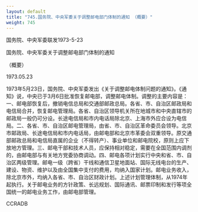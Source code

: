 ```yaml
---
layout: default
title: "745.国务院、中央军委关于调整邮电部门体制的通知 （概要）"
weight: 745
---
```


国务院、中央军委联发1973-5-23

国务院、中央军委关于调整邮电部门体制的通知

（概要）

1973.05.23

1973年5月23日，国务院、中央军委发出《关于调整邮电体制问题的通知》。《通知》说，中央已于3月6日批准恢复邮电部，调整邮电体制。调整的主要内容是：一、邮电部恢复后，撤销电信总局和交通部邮政总局。各省、市、自治区邮政局和电信局合并，恢复邮电管理局。各省、自治区领导机关所在地城市和中央直辖市的邮政局一般仍可分设。长途电信局和市内电话局除北京、上海市外应合设为电信局。二、各省、市、自治区邮电管理局，由省、市、自治区革命委员会领导。北京市邮政局、长途电信局和市内电话局，由邮电部和北京市革委会双重领导。原交通部邮政总局和电信局直属的企业（不得转产）、事业单位和邮电院校，原则上应下放地方管理。三、邮电干部和技术人员，应保持相对稳定，需要在全国范围内调剂的，由邮电部与有关地方党委协商调动。四、邮电各项计划实行中央和省、市、自治区两级管理。邮电一级（跨省）干线和通信卫星地面站、国际无线电台的生产、建设、物资、维护以及由全国集中支付的费用，均纳入国家计划。邮电业务收入，除北京市外，均纳入各省、市、自治区财政计划。上述计划管理体制，从1974年起执行。关于邮电业务的方针政策、长远规划、国际通讯、邮票印制和发行等项全国统一的邮电业务工作，由邮电部管理。

CCRADB

